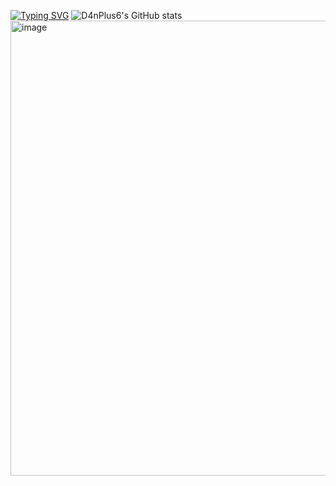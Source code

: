 [![Typing SVG](https://readme-typing-svg.demolab.com?font=Fira+Code&duration=4000&pause=4000&width=435&lines=I+write+things+with+0+%E2%89%A4+iq+%E2%89%A4+100)](https://git.io/typing-svg)
![D4nPlus6's GitHub stats](https://github-readme-stats.vercel.app/api?username=d4nplus6&show_icons=true&theme=transparent)
<img width="720" height="728" alt="image" src="https://github.com/user-attachments/assets/d887a6f7-b3e5-470b-8722-dbcbc97b4267" />
